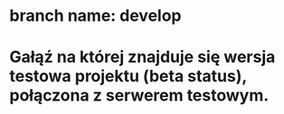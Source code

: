 # branch name: develop  
# Gałąź na której znajduje się wersja testowa projektu (beta status), połączona z serwerem testowym.

